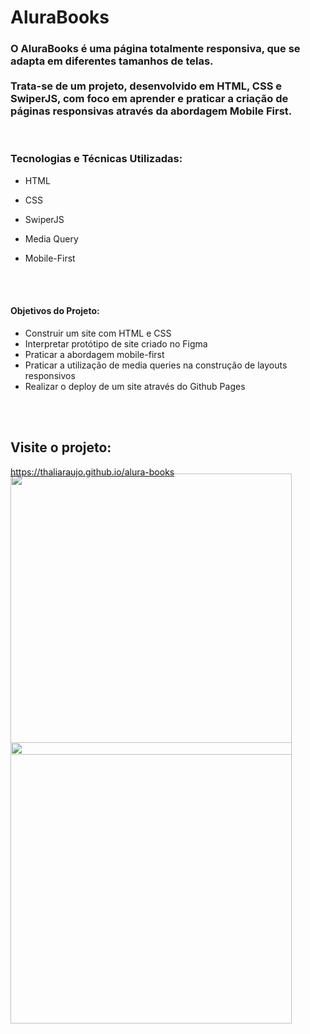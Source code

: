 # AluraBooks

### O AluraBooks é uma página totalmente responsiva, que se adapta em diferentes tamanhos de telas.<br><br>Trata-se de um projeto, desenvolvido em HTML, CSS e SwiperJS, com foco em aprender e praticar a criação de páginas responsivas através da abordagem Mobile First.

<br>

### Tecnologias e Técnicas Utilizadas:
<ul>
 <li><p>HTML</p></li>
 <li><p>CSS</p></li>
 <li><p>SwiperJS</p></li>
 <li><p>Media Query</p></li>
 <li><p>Mobile-First</p></li>
</ul>

<br><br>

#### Objetivos do Projeto:
<ul>
  <li>Construir um site com HTML e CSS</li>
  <li>Interpretar protótipo de site criado no Figma</li>
  <li>Praticar a abordagem mobile-first</li>
  <li>Praticar a utilização de media queries na construção de layouts responsivos</li>
  <li>Realizar o deploy de um site através do Github Pages</li>
</ul>

<br><br>

## Visite o projeto: 
https://thaliaraujo.github.io/alura-books

<p>
<img align="left" width="450px" style="margin-top:-20px" src="https://github.com/Thaliaraujo/">
</p>

<p>
<img align="left" width="450px" style="margin-top:-20px" src="https://github.com/Thaliaraujo/">
</p>
 
<div dsplay="inline-block">
